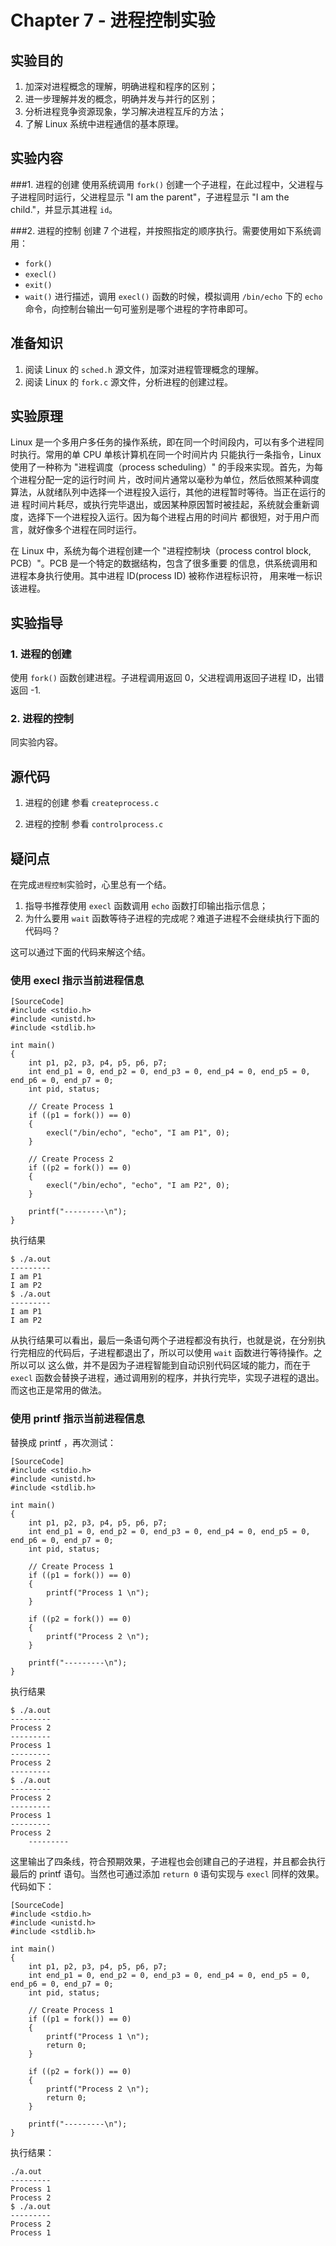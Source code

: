 # Chapter 7 - 进程控制实验

## 实验目的
1. 加深对进程概念的理解，明确进程和程序的区别；
2. 进一步理解并发的概念，明确并发与并行的区别；
3. 分析进程竞争资源现象，学习解决进程互斥的方法；
4. 了解 Linux 系统中进程通信的基本原理。

## 实验内容

###1. 进程的创建
使用系统调用 `fork()` 创建一个子进程，在此过程中，父进程与子进程同时运行，父进程显示 "I am the parent"，子进程显示 "I am the 
child."，并显示其进程 `id`。

###2. 进程的控制
创建 7 个进程，并按照指定的顺序执行。需要使用如下系统调用：
* `fork()`
* `execl()`
* `exit()`
* `wait()`
进行描述，调用 `execl()` 函数的时候，模拟调用 `/bin/echo` 下的 `echo` 命令，向控制台输出一句可鉴别是哪个进程的字符串即可。

## 准备知识
1. 阅读 Linux 的 `sched.h` 源文件，加深对进程管理概念的理解。
2. 阅读 Linux 的 `fork.c` 源文件，分析进程的创建过程。

## 实验原理
Linux 是一个多用户多任务的操作系统，即在同一个时间段内，可以有多个进程同时执行。常用的单 CPU 单核计算机在同一个时间片内
只能执行一条指令，Linux 使用了一种称为 "进程调度（process scheduling）" 的手段来实现。首先，为每个进程分配一定的运行时间
片，改时间片通常以毫秒为单位，然后依照某种调度算法，从就绪队列中选择一个进程投入运行，其他的进程暂时等待。当正在运行的进
程时间片耗尽，或执行完毕退出，或因某种原因暂时被挂起，系统就会重新调度，选择下一个进程投入运行。因为每个进程占用的时间片
都很短，对于用户而言，就好像多个进程在同时运行。

在 Linux 中，系统为每个进程创建一个 "进程控制块（process control block, PCB）"。PCB 是一个特定的数据结构，包含了很多重要
的信息，供系统调用和进程本身执行使用。其中进程 ID(process ID) 被称作进程标识符， 用来唯一标识该进程。

## 实验指导

### 1. 进程的创建
使用 `fork()` 函数创建进程。子进程调用返回 0，父进程调用返回子进程 ID，出错返回 -1.

### 2. 进程的控制
同实验内容。

## 源代码
1. 进程的创建
参看 `createprocess.c`

2. 进程的控制
参看 `controlprocess.c`

## 疑问点
在完成`进程控制`实验时，心里总有一个结。

1. 指导书推荐使用 `execl` 函数调用 `echo` 函数打印输出指示信息；
2. 为什么要用 `wait` 函数等待子进程的完成呢？难道子进程不会继续执行下面的代码吗？

这可以通过下面的代码来解这个结。

### 使用 execl 指示当前进程信息

	[SourceCode]
	#include <stdio.h>
	#include <unistd.h>
	#include <stdlib.h>

	int main()
	{
		int p1, p2, p3, p4, p5, p6, p7;
		int end_p1 = 0, end_p2 = 0, end_p3 = 0, end_p4 = 0, end_p5 = 0, end_p6 = 0, end_p7 = 0; 	
		int pid, status;

		// Create Process 1
		if ((p1 = fork()) == 0) 
		{
			execl("/bin/echo", "echo", "I am P1", 0);
		}

		// Create Process 2
		if ((p2 = fork()) == 0)
		{
			execl("/bin/echo", "echo", "I am P2", 0);
		}

		printf("---------\n");
	}

执行结果

	$ ./a.out 
	---------
	I am P1
	I am P2
	$ ./a.out 
	---------
	I am P1
	I am P2

从执行结果可以看出，最后一条语句两个子进程都没有执行，也就是说，在分别执行完相应的代码后，子进程都退出了，所以可以使用 `wait` 函数进行等待操作。之所以可以
这么做，并不是因为子进程智能到自动识别代码区域的能力，而在于 `execl` 函数会替换子进程，通过调用别的程序，并执行完毕，实现子进程的退出。而这也正是常用的做法。

### 使用 printf 指示当前进程信息
替换成 printf ，再次测试：

	[SourceCode]
	#include <stdio.h>
	#include <unistd.h>
	#include <stdlib.h>

	int main()
	{
		int p1, p2, p3, p4, p5, p6, p7;
		int end_p1 = 0, end_p2 = 0, end_p3 = 0, end_p4 = 0, end_p5 = 0, end_p6 = 0, end_p7 = 0; 	
		int pid, status;

		// Create Process 1
		if ((p1 = fork()) == 0) 
		{
			printf("Process 1 \n");
		}

		if ((p2 = fork()) == 0)
		{
			printf("Process 2 \n");
		}

		printf("---------\n");
	}

执行结果

	$ ./a.out 
	---------
	Process 2 
	---------
	Process 1 
	---------
	Process 2 
	---------
	$ ./a.out 
	---------
	Process 2 
	---------
	Process 1 
	---------
	Process 2 
        ---------

这里输出了四条线，符合预期效果，子进程也会创建自己的子进程，并且都会执行最后的 printf 语句。当然也可通过添加 `return 0` 语句实现与 `execl` 同样的效果。代码如下：

	[SourceCode]
	#include <stdio.h>
	#include <unistd.h>
	#include <stdlib.h>

	int main()
	{
		int p1, p2, p3, p4, p5, p6, p7;
		int end_p1 = 0, end_p2 = 0, end_p3 = 0, end_p4 = 0, end_p5 = 0, end_p6 = 0, end_p7 = 0; 	
		int pid, status;

		// Create Process 1
		if ((p1 = fork()) == 0) 
		{
			printf("Process 1 \n");
			return 0;
		}

		if ((p2 = fork()) == 0)
		{
			printf("Process 2 \n");
			return 0;
		}

		printf("---------\n");
	}

执行结果：

	./a.out 
	---------
	Process 1 
	Process 2 
	$ ./a.out 
	---------
	Process 2 
	Process 1 
